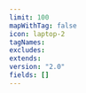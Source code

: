 ```yaml
---
limit: 100
mapWithTag: false
icon: laptop-2
tagNames: 
excludes: 
extends: 
version: "2.0"
fields: []
---
```

